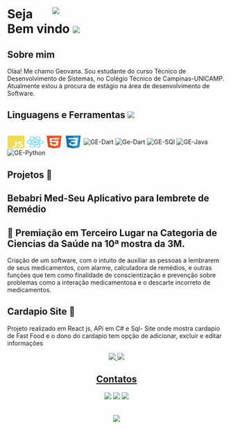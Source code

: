 <img style="margin-top:40px" align="right" width="400px" src="https://i.pinimg.com/originals/b2/0f/a8/b20fa83e07927672bc039bdb0a12bbb5.png">

<h1>Seja Bem vindo <img  src="https://media.giphy.com/media/f9jQLaKJJl6dL0AmmZ/giphy.gif" width="30px">

  
  ## Sobre mim
 Olaa! Me chamo Geovana. Sou estudante do curso Técnico de Desenvolvimento de Sistemas, no Colégio Técnico de Campinas-UNICAMP.
  Atualmente estou à procura de estágio na área de desenvolvimento de Software.
  
  
  

  
  ## Linguagens e Ferramentas <img src = https://media.giphy.com/media/3BBv1D4AFbJkY/giphy.gif width ="40px">
  
  <div style="display: inline_block">
    <br>

  <img align="center" alt="GE-Js" height="30" width="40" src="https://raw.githubusercontent.com/devicons/devicon/master/icons/javascript/javascript-plain.svg">
  <img align="center" alt="GE-React" height="30" width="40" src="https://raw.githubusercontent.com/devicons/devicon/master/icons/react/react-original.svg">
  <img align="center" alt="GE-HTML" height="30" width="40" src="https://raw.githubusercontent.com/devicons/devicon/master/icons/html5/html5-original.svg">
  <img align="center" alt="GE-CSS" height="30" width="40" src="https://raw.githubusercontent.com/devicons/devicon/master/icons/css3/css3-original.svg">
   <img align="center" alt="GE-Dart" height="30" width="40" src="https://cdn.jsdelivr.net/gh/devicons/devicon/icons/dart/dart-original.svg" />
  <img align="center" alt="Ge-Dart" height="30" width="40" src="https://cdn.jsdelivr.net/gh/devicons/devicon/icons/flutter/flutter-original.svg" />
  <img align="center" alt="GE-SQl" height="30" width="40" src="https://cdn-icons-png.flaticon.com/512/5968/5968364.png" />
  <img align="center" alt="GE-Java" height="30" width="40" src="https://cdn.jsdelivr.net/gh/devicons/devicon/icons/java/java-original.svg" />
 <img align="center" alt="GE-Python" height="30" width="40" src="https://assets.stickpng.com/images/5848152fcef1014c0b5e4967.png" />
   
</div>
  
  ## Projetos 📂 
  ## Bebabri Med-Seu Aplicativo para lembrete de Remédio
  ## 🏅 Premiação em Terceiro Lugar na Categoria de Ciencias da Saúde na 10ª mostra da 3M. 
  Criação de um software, com o intuito de auxiliar as pessoas a lembrarem de seus medicamentos, com alarme, calculadora de remédios, e outras funções que tem    como finalidade de conscientização e prevenção sobre problemas como a interação medicamentosa e o descarte incorreto de medicamentos.  
         
## Cardapio Site 🍔 
   Projeto realizado em React js, APi em C# e Sql- Site onde mostra cardapio de  Fast Food e o dono do cardapio tem opção de adicionar, excluir e editar informações 
   
      
  <div align="center">
  <a href="https://github.com/GeovanaSilv">
  <img height="180em" src="https://github-readme-stats.vercel.app/api?username=GeovanaSilv&show_icons=true&theme=dracula&include_all_commits=true&count_private=true"/>
  <img height="180em" src="https://github-readme-stats.vercel.app/api/top-langs/?username=GeovanaSilv&layout=compact&langs_count=7&theme=dracula"/>
  
## Contatos


  <a href="https://www.instagram.com/g.geovanasilvaa/" target="_blank"><img src="https://img.shields.io/badge/-Instagram-%23E4405F?style=for-the-badge&logo=instagram&logoColor=white" target="_blank"></a>
  <a href = "mailto:geovanasilva.5567o@gmail.com"><img src="https://img.shields.io/badge/-Gmail-%23333?style=for-the-badge&logo=gmail&logoColor=white" target="_blank"></a>
  <a href="https://www.linkedin.com/in/geovana-oliveira-barros/" target="_blank"><img src="https://img.shields.io/badge/-LinkedIn-%230077B5?style=for-the-badge&logo=linkedin&logoColor=white" target="_blank"></a> 

     
 ##   <img src = https://media.giphy.com/media/cOSbH8NoUFt9MXbuie/giphy.gif >

 
